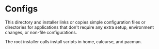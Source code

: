 # Configs

This directory and installer links or copies simple configuration files
or directories for applications that don't require any extra setup, environment
changes, or non-file configurations.

The root installer calls install scripts in home, calcurse, and pacman.

